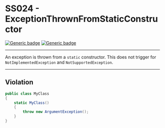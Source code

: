 # SS024 - ExceptionThrownFromStaticConstructor

[![Generic badge](https://img.shields.io/badge/Severity-Warning-yellow.svg)](https://shields.io/) [![Generic badge](https://img.shields.io/badge/CodeFix-No-lightgrey.svg)](https://shields.io/)

---

An exception is thrown from a `static` constructor. This does not trigger for `NotImplementedException` and `NotSupportedException`.

---

## Violation
```cs
public class MyClass
{
    static MyClass()
    {
        throw new ArgumentException();
    }
}
```